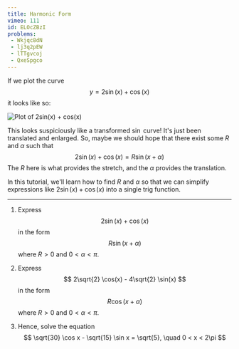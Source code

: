 ```yaml
---
title: Harmonic Form
vimeo: 111
id: ELOcZBzI
problems:
 - Wkjqc8dN
 - lj3q2pEW
 - lTTgvcoj
 - QxeSpgco
---
```


If we plot the curve
$$
y = 2 \sin(x) + \cos(x)
$$
it looks like so:

![Plot of 2sin(x) + cos(x)](/img/learn/trig-36.svg)

This looks suspiciously like a transformed $\sin$ curve! It's just been translated and enlarged. So, maybe we should hope that there exist some $R$ and $\alpha$ such that
$$
2 \sin(x) + \cos(x) = R \sin(x + \alpha)
$$
The $R$ here is what provides the stretch, and the $\alpha$ provides the translation.

In this tutorial, we'll learn how to find $R$ and $\alpha$ so that we can simplify expressions like $2 \sin(x) + \cos(x)$ into a single trig function.

---

 1. Express
    $$
    2 \sin(x) + \cos(x)
    $$
    in the form
    $$
    R \sin(x + \alpha)
    $$
    where $R > 0$ and $0 < \alpha < \pi.$

 1. Express
    $$
    2\sqrt{2} \cos(x) - 4\sqrt{2} \sin(x)
    $$
    in the form
    $$
    R \cos(x + \alpha)
    $$
    where $R > 0$ and $0 < \alpha < \pi.$

 1. Hence, solve the equation
    $$
    \sqrt{30} \cos x - \sqrt{15} \sin x = \sqrt{5}, \quad 0 < x < 2\pi
    $$
